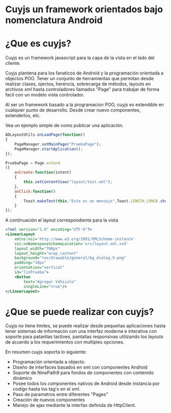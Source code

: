 # Cuyjs un framework orientados bajo nomenclatura Android

# ¿Que es cuyjs?

Cuyjs es un framework javascript para la capa de la vista en el lado del cliente.

Cuyjs plantena para los fanaticos de Android y la programación orientada a objectos POO. Tener un conjunto de herramientas que permitan desde realizar clases, ojectos, herencia, sobrecarga de métodos, layouts en archivos xml hasta controladores llamados "Page" para trabajar de forma facil con un modelo vista controlador.

Al ser un framework basado a la programacion POO, cuyjs es extendible en cualquier punto de desarrollo. Desde crear nuevo componentes, extenderlos, etc.

Vea un ejemplo simple de como publicar una aplicación.

```javascript
ADLayoutUtils.onLoadPage(function()
{
    PageManager.setMainPage("PruebaPage");
    PageManager.startAplication();
});

PruebaPage = Page.extend
({
    onCreate:function(intent)
    {
        this.setContentView("layout/test.xml");
    },
    onClick:function()
    {
        Toast.makeText(this,"Este es un mensaje",Toast.LENGTH_LONG).show();
    }
});
```
A continuación el layout correspondiente para la vista
```xml
<?xml version="1.0" encoding="UTF-8"?>
<LinearLayout
    xmlns:xsi='http://www.w3.org/2001/XMLSchema-instance'
    xsi:noNamespaceSchemaLocation='src/layout-xml.xsd'
    layout_width="700px"
    layout_height="wrap_content"
    background="res/drawable/general/bg_dialog.9.png"
    padding="10px"
    orientation="vertical"
    id="linPrueba">
    <Button
        text="Agregar Vehiculo"
        singleLine="true"/>
</LinearLayout>
```

# ¿Que se puede realizar con cuyjs?

Cuyjs no tiene límites, se puede realizar desde pequeñas aplicaciones hasta tener sistemas de informacón con una interfaz moderna e interativa con soporte para patanllas tactives, pantallas responsivas utilizando los layouts de acuerdo a los requerimientos con multiples opciones.

En resumen cuyjs soporta lo siguiente:

- Programación orientada a objecto.
- Diseño de interfaces basados en xml con componentes Android
- Soporte de NinePath9 para fondos de componentes con contenido dinámico
- Posee todos los componentes nativos de Android desde instancia por codigo hasta los tag's en el xml.
- Paso de parametros entre diferentes "Pages"
- Creación de nuevos componentes
- Manejo de ajax mediante la interfax definida de HttpClient.
